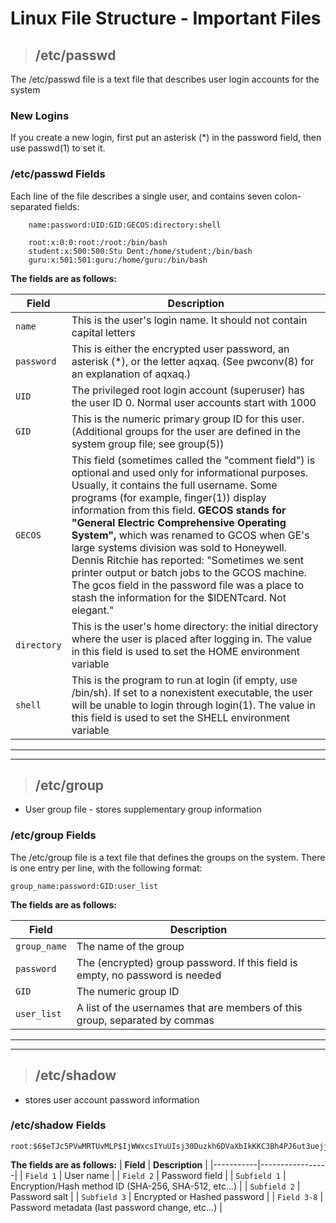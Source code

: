 # Linux File Structure - Important Files

> ## **/etc/passwd**

The /etc/passwd file is a text file that describes user login accounts for the system

### **New Logins**

If you create a new login, first put an asterisk (*) in the password field, then use passwd(1) to set it.

### **/etc/passwd Fields**

Each line of the file describes a single user, and contains seven colon-separated fields:

        name:password:UID:GID:GECOS:directory:shell

        root:x:0:0:root:/root:/bin/bash
        student:x:500:500:Stu Dent:/home/student:/bin/bash
        guru:x:501:501:guru:/home/guru:/bin/bash


**The fields are as follows:** 

| **Field** | **Description** | 
|-----------|-----------------|
| `name` | This is the user's login name. It should not contain capital letters |
| `password` | This is either the encrypted user password, an asterisk (*), or the letter aqxaq. (See pwconv(8) for an explanation of aqxaq.) |
| `UID` | The privileged root login account (superuser) has the user ID 0. Normal user accounts start with 1000 |
| `GID` | This is the numeric primary group ID for this user. (Additional groups for the user are defined in the system group file; see group(5)) |
| `GECOS` | This field (sometimes called the "comment field") is optional and used only for informational purposes. Usually, it contains the full username. Some programs (for example, finger(1)) display information from this field. **GECOS stands for "General Electric Comprehensive Operating System",** which was renamed to GCOS when GE's large systems division was sold to Honeywell. Dennis Ritchie has reported: "Sometimes we sent printer output or batch jobs to the GCOS machine. The gcos field in the password file was a place to stash the information for the $IDENTcard. Not elegant." |
| `directory` | This is the user's home directory: the initial directory where the user is placed after logging in. The value in this field is used to set the HOME environment variable |
| `shell` | This is the program to run at login (if empty, use /bin/sh). If set to a nonexistent executable, the user will be unable to login through login(1). The value in this field is used to set the SHELL environment variable |

---
---

> ## **/etc/group**

- User group file - stores supplementary group information

### /etc/group Fields

The /etc/group file is a text file that defines the groups on the system. There is one entry per line, with the following format:

    group_name:password:GID:user_list

**The fields are as follows:**

| **Field** | **Description** | 
|-----------|-----------------|
| `group_name` | The name of the group |
| `password` | The (encrypted) group password. If this field is empty, no password is needed |
| `GID` | The numeric group ID |
| `user_list` | A list of the usernames that are members of this group, separated by commas |

---
---

> ## **/etc/shadow**

- stores user account password information

### **/etc/shadow Fields**

```
root:$6$eTJc5PVwMRTUvMLP$IjWWxcsIYuUIsj30Duzkh6DVaXbIkKKC3Bh4PJ6ut3uejj36eTt1d5Zn3aWZwD1Wfg/lzQIhIF1olydTYhd8/0:15904:0:99999:7:::
```

**The fields are as follows:** 
| **Field** | **Description** | 
|-----------|-----------------|
| `Field 1` | User name |
| `Field 2` | Password field |
| `Subfield 1` | Encryption/Hash method ID (SHA-256, SHA-512, etc…) |
| `Subfield 2` | Password salt  |
| `Subfield 3` | Encrypted or Hashed password |
| `Field 3-8` | Password metadata (last password change, etc…)  |

